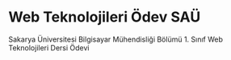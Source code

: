 # Web Teknolojileri Ödev SAÜ
Sakarya Üniversitesi Bilgisayar Mühendisliği Bölümü 1. Sınıf Web Teknolojileri Dersi Ödevi
